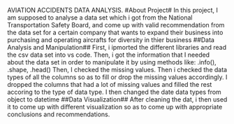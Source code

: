 AVIATION ACCIDENTS DATA ANALYSIS.
#About Project#
In this project, I am supposed to analyse a data set which i got from the National Transportation Safety Board, and come up with valid recommendation from the data set for a certain company that wants to expand their business into purchasing and operating aircrafts for diversity in thier business
##Data Analysis and Manipulation##
First, i ipmorted the different libraries and read the csv data set into vs code.
Then, i got the information that I needed about the data set in order to manipulate it by using methods like: .info(), .shape, .head()
Then, I checked the missing values. 
Then i checked the data types of all the columns so as to fill or drop the missing values accordingly.
I dropped the columns that had a lot of missing values and filled the rest accoring to the type of data type. 
I then changed the date data types from object to datetime
##Data Visualization##
After cleaning the dat, i then used it to come up with different visualization so as to come up with appropriate conclusions and recommendations.
